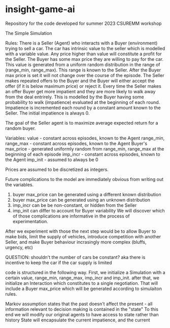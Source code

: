 # insight-game-ai
Repository for the code developed for summer 2023 CSUREMM workshop


The Simple Simulation

Rules: There is a Seller (Agent) who interacts with a Buyer (environment) trying to sell a car.
The car has intrinsic value to the seller which is modelled with a variable value. Any price higher than value will constitute a profit for the Seller.
The Buyer has some max price they are willing to pay for the car. This value is generated from a uniform random distribution in the range of (range_min, range_max).
This range is known to the Seller. After the Buyer max price is set it will not change over the course of the episode.
The Seller makes repeated offers to the Buyer and the Buyer will either accept the offer (if it is below maximum price) or reject it.
Every time the Seller makes an offer Buyer get more impatient and they are more likely to walk away from the deal entrirely.
This is modelled by the Buyer having some probability to walk (impatience) evaluated at the beginning of each round.
Impatience is incremented each round by a constant amount known to the Seller. The initial impatience is always 0.

The goal of the Seller agent is to maximize average expected return for a random buyer.


Variables:
value - constant across episodes, known to the Agent
range_min, range_max - constant across episodes, known to the Agent
Buyer's max_price - generated uniformly random from range_min, range_max at the beginning of each episode
imp_incr - constant across episodes, known to the Agent
imp_init - assumed to always be 0

Prices are assumed to be discretized as integers.

Future complications to the model are immediately obvious from writing out the variables.
1. buyer max_price can be generated using a different known distribution
2. buyer max_price can be generated using an unknown distribution
3. imp_incr can be be non-constant, or hidden from the Seller
4. imp_init can differ to account for Buyer variability
We will discover which of those complications are informative in the process of experimentation.

After we experiment with those the next step would be to allow Buyer to make bids, limit the supply of vehicles, introduce competition with another Seller,
and make Buyer behaviour incrasingly more complex (bluffs, urgency, etc)

QUESTION: shouldn't the number of cars be constant? aka there is incentive to keep the car if the car supply is limited


code is structured in the following way. First, we initialize a Simulation with a certain value, range_min, range_max, imp_incr and imp_init.
after that, we initialize an Interaction which constitutes to a single negotiation. That will include a Buyer max_price which will be generated according to simulaiton rules.

Markov assumption states that the past doesn't affect the present - all information relevant to decision making is contained in the "state"
To this end we will modify our original agents to have access to state rather than history
State will encapsulate the current impatience, and the current
